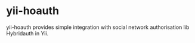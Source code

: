 yii-hoauth
==========

yii-hoauth provides simple integration with social network authorisation lib Hybridauth in Yii.